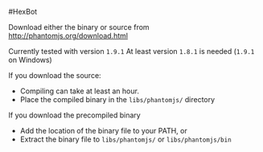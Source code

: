 #HexBot

Download either the binary or source from http://phantomjs.org/download.html

Currently tested with version `1.9.1`
At least version `1.8.1` is needed (`1.9.1` on Windows)

If you download the source:
 - Compiling can take at least an hour.
 - Place the compiled binary in the `libs/phantomjs/` directory

If you download the precompiled binary
 - Add the location of the binary file to your PATH, or
 - Extract the binary file to `libs/phantomjs/` or `libs/phantomjs/bin`